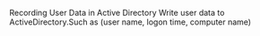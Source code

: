 Recording User Data in Active Directory
Write user data to ActiveDirectory.Such as (user name, logon time, computer name)
